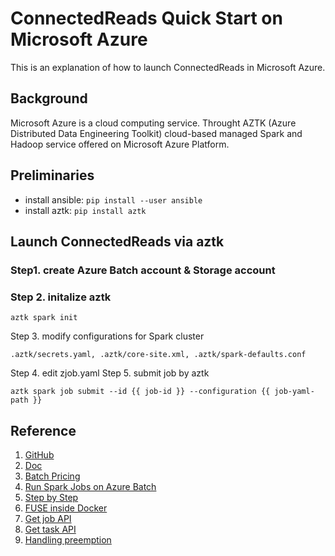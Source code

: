 # ConnectedReads Quick Start on Microsoft Azure

This is an explanation of how to launch ConnectedReads in Microsoft Azure.

## Background

Microsoft Azure is a cloud computing service. Throught AZTK (Azure Distributed Data 
Engineering Toolkit) cloud-based managed Spark and Hadoop service offered on Microsoft 
Azure Platform.

## Preliminaries

*   install ansible: `pip install --user ansible`
*   install aztk: `pip install aztk`

## Launch ConnectedReads via aztk


### Step1. create Azure Batch account & Storage account

### Step 2. initalize aztk
```
aztk spark init
```
Step 3. modify configurations for Spark cluster
```
.aztk/secrets.yaml, .aztk/core-site.xml, .aztk/spark-defaults.conf
```
Step 4. edit zjob.yaml
Step 5. submit job by aztk
```
aztk spark job submit --id {{ job-id }} --configuration {{ job-yaml-path }}
```

## Reference

1. [GitHub](https://github.com/Azure/aztk)
2. [Doc](https://aztk.readthedocs.io/en/latest/index.html)
3. [Batch Pricing](https://docs.microsoft.com/en-us/azure/batch/batch-low-pri-vms)
4. [Run Spark Jobs on Azure Batch](https://medium.com/datamindedbe/run-spark-jobs-on-azure-batch-using-azure-container-registry-and-blob-storage-10a60bd78f90)
5. [Step by Step](https://datainsights.cloud/2018/06/16/how-to-create-a-low-cost-spark-cluster-on-azure/)
6. [FUSE inside Docker](https://stackoverflow.com/questions/48402218/fuse-inside-docker)
7. [Get job API](https://docs.microsoft.com/en-us/rest/api/batchservice/job/get)
8. [Get task API](https://docs.microsoft.com/en-us/rest/api/batchservice/task/get)
9. [Handling preemption](https://docs.microsoft.com/zh-tw/azure/batch/batch-low-pri-vms#handling-preemption)